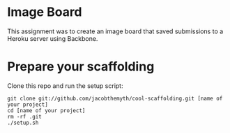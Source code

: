 # Image Board

This assignment was to create an image board that saved submissions to a Heroku server using Backbone.


# Prepare your scaffolding

Clone this repo and run the setup script:

    git clone git://github.com/jacobthemyth/cool-scaffolding.git [name of your project]
    cd [name of your project]
    rm -rf .git
    ./setup.sh
